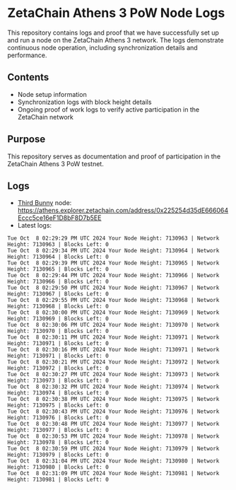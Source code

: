 # ZetaChain Athens 3 PoW Node Logs
This repository contains logs and proof that we have successfully set up and run a node on the ZetaChain Athens 3 network. The logs demonstrate continuous node operation, including synchronization details and performance.

## Contents
- Node setup information
- Synchronization logs with block height details
- Ongoing proof of work logs to verify active participation in the ZetaChain network

## Purpose
This repository serves as documentation and proof of participation in the ZetaChain Athens 3 PoW testnet.

## Logs

- [Third Bunny](https://thirdbunny.xyz/) node: https://athens.explorer.zetachain.com/address/0x225254d35dE666064Eccc5ce16eF1D8bF8D7b5EE
- Latest logs:
```
Tue Oct  8 02:29:29 PM UTC 2024 Your Node Height: 7130963 | Network Height: 7130963 | Blocks Left: 0
Tue Oct  8 02:29:34 PM UTC 2024 Your Node Height: 7130964 | Network Height: 7130964 | Blocks Left: 0
Tue Oct  8 02:29:39 PM UTC 2024 Your Node Height: 7130965 | Network Height: 7130965 | Blocks Left: 0
Tue Oct  8 02:29:44 PM UTC 2024 Your Node Height: 7130966 | Network Height: 7130966 | Blocks Left: 0
Tue Oct  8 02:29:50 PM UTC 2024 Your Node Height: 7130967 | Network Height: 7130967 | Blocks Left: 0
Tue Oct  8 02:29:55 PM UTC 2024 Your Node Height: 7130968 | Network Height: 7130968 | Blocks Left: 0
Tue Oct  8 02:30:00 PM UTC 2024 Your Node Height: 7130969 | Network Height: 7130969 | Blocks Left: 0
Tue Oct  8 02:30:06 PM UTC 2024 Your Node Height: 7130970 | Network Height: 7130970 | Blocks Left: 0
Tue Oct  8 02:30:11 PM UTC 2024 Your Node Height: 7130971 | Network Height: 7130971 | Blocks Left: 0
Tue Oct  8 02:30:16 PM UTC 2024 Your Node Height: 7130971 | Network Height: 7130971 | Blocks Left: 0
Tue Oct  8 02:30:21 PM UTC 2024 Your Node Height: 7130972 | Network Height: 7130972 | Blocks Left: 0
Tue Oct  8 02:30:27 PM UTC 2024 Your Node Height: 7130973 | Network Height: 7130973 | Blocks Left: 0
Tue Oct  8 02:30:32 PM UTC 2024 Your Node Height: 7130974 | Network Height: 7130974 | Blocks Left: 0
Tue Oct  8 02:30:38 PM UTC 2024 Your Node Height: 7130975 | Network Height: 7130975 | Blocks Left: 0
Tue Oct  8 02:30:43 PM UTC 2024 Your Node Height: 7130976 | Network Height: 7130976 | Blocks Left: 0
Tue Oct  8 02:30:48 PM UTC 2024 Your Node Height: 7130977 | Network Height: 7130977 | Blocks Left: 0
Tue Oct  8 02:30:53 PM UTC 2024 Your Node Height: 7130978 | Network Height: 7130978 | Blocks Left: 0
Tue Oct  8 02:30:59 PM UTC 2024 Your Node Height: 7130979 | Network Height: 7130979 | Blocks Left: 0
Tue Oct  8 02:31:04 PM UTC 2024 Your Node Height: 7130980 | Network Height: 7130980 | Blocks Left: 0
Tue Oct  8 02:31:09 PM UTC 2024 Your Node Height: 7130981 | Network Height: 7130981 | Blocks Left: 0
```
